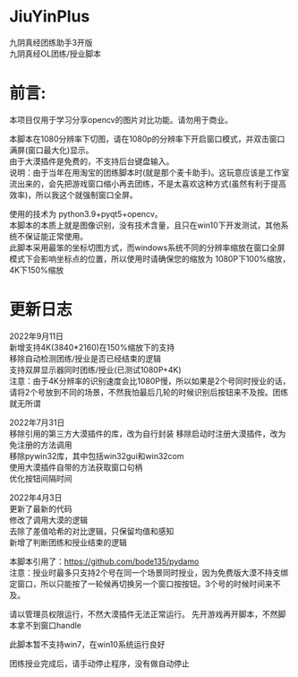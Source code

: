 

# JiuYinPlus
九阴真经团练助手3开版  
九阴真经OL团练/授业脚本  
# 前言:  
本项目仅用于学习分享opencv的图片对比功能。请勿用于商业。

本脚本在1080分辨率下切图，请在1080p的分辨率下开启窗口模式，并双击窗口满屏(窗口最大化)显示。  
由于大漠插件是免费的，不支持后台键盘输入。   
说明：由于当年在用淘宝的团练脚本时(就是那个麦卡助手)。这玩意应该是工作室流出来的，会先把游戏窗口缩小再去团练，不是太喜欢这种方式(虽然有利于提高效率)，所以我这个就强制窗口全屏。

使用的技术为 python3.9+pyqt5+opencv。  
本脚本的本质上就是图像识别，没有技术含量，且只在win10下开发测试，其他系统不保证能正常使用。  
此脚本采用最笨的坐标切图方式，而windows系统不同的分辨率缩放在窗口全屏模式下会影响坐标点的位置，所以使用时请确保您的缩放为 1080P下100%缩放，4K下150%缩放  


# 更新日志  

2022年9月11日  
新增支持4K(3840*2160)在150%缩放下的支持  
移除自动检测团练/授业是否已经结束的逻辑  
支持双屏显示器同时团练/授业(已测试1080P+4K)  
注意：由于4K分辨率的识别速度会比1080P慢，所以如果是2个号同时授业的话，请将2个号放到不同的场景，不然我怕最后几轮的时候识别后按钮来不及按。团练就无所谓  

2022年7月31日  
移除引用的第三方大漠插件的库，改为自行封装 
移除启动时注册大漠插件，改为免注册的方法调用  
移除pywin32库，其中包括win32gui和win32com  
使用大漠插件自带的方法获取窗口句柄  
优化按钮间隔时间

2022年4月3日  
更新了最新的代码  
修改了调用大漠的逻辑  
去除了差值哈希的对比逻辑，只保留均值和感知  
新增了判断团练和授业结束的逻辑

本脚本引用了：https://github.com/bode135/pydamo  
注意：授业时最多只支持2个号在同一个场景同时授业，因为免费版大漠不持支绑定窗口，所以只能按了一轮候再切换另一个窗口按按钮。3个号的时候时间来不及。  

请以管理员权限运行，不然大漠插件无法正常运行。
先开游戏再开脚本，不然脚本拿不到窗口handle

此脚本暂不支持win7，在win10系统运行良好  

团练授业完成后，请手动停止程序，没有做自动停止
